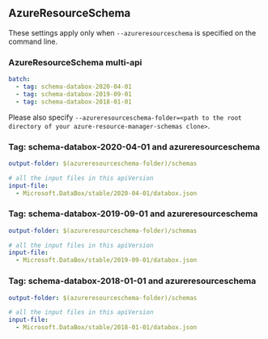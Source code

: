 ## AzureResourceSchema

These settings apply only when `--azureresourceschema` is specified on the command line.

### AzureResourceSchema multi-api

``` yaml $(azureresourceschema) && $(multiapi)
batch:
  - tag: schema-databox-2020-04-01
  - tag: schema-databox-2019-09-01
  - tag: schema-databox-2018-01-01

```

Please also specify `--azureresourceschema-folder=<path to the root directory of your azure-resource-manager-schemas clone>`.

### Tag: schema-databox-2020-04-01 and azureresourceschema

``` yaml $(tag) == 'schema-databox-2020-04-01' && $(azureresourceschema)
output-folder: $(azureresourceschema-folder)/schemas

# all the input files in this apiVersion
input-file:
  - Microsoft.DataBox/stable/2020-04-01/databox.json

```

### Tag: schema-databox-2019-09-01 and azureresourceschema

``` yaml $(tag) == 'schema-databox-2019-09-01' && $(azureresourceschema)
output-folder: $(azureresourceschema-folder)/schemas

# all the input files in this apiVersion
input-file:
  - Microsoft.DataBox/stable/2019-09-01/databox.json

```

### Tag: schema-databox-2018-01-01 and azureresourceschema

``` yaml $(tag) == 'schema-databox-2018-01-01' && $(azureresourceschema)
output-folder: $(azureresourceschema-folder)/schemas

# all the input files in this apiVersion
input-file:
  - Microsoft.DataBox/stable/2018-01-01/databox.json

```

